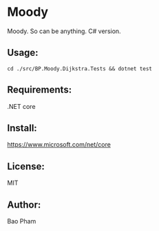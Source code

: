 Moody
=====
Moody. So can be anything. C# version.

Usage:
------
```
cd ./src/BP.Moody.Dijkstra.Tests && dotnet test
```


Requirements:
-------------
.NET core


Install:
--------
https://www.microsoft.com/net/core


License:
--------
MIT


Author:
-------
Bao Pham
